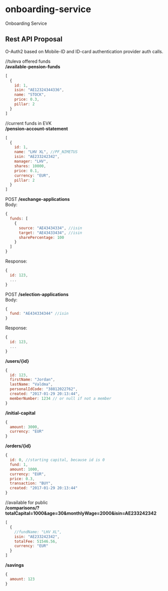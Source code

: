 # onboarding-service
Onboarding Service

## Rest API Proposal
O-Auth2 based on Mobile-ID and ID-card authentication provider auth calls.

//tuleva offered funds  
**/available-pension-funds**
```js
[
  {
    id: 1,
    isin: "AE12324344336",
    name: "STOCK",
    price: 0.3,
    pillar: 2
  }
]
```

//current funds in EVK  
**/pension-account-statement**
```js
[
  {
    id: 1,
    name: "LHV XL", //PF_NIMETUS
    isin: "AE233242342",
    manager: "LHV",
    shares: 10000,
    price: 0.1,
    currency: "EUR",
    pillar: 2
  }
]
```

POST **/exchange-applications**  
Body:
```js
{
  funds: [
    {
      source: "AE43434334", //isin
      target: "AE43433434", //isin
      sharePercentage: 100
    }
  ]
}
```
Response:
```js
{
  id: 123,
  ...
}
```

POST **/selection-applications**  
Body:
```js
{
  fund: "AE434334344" //isin
}
```
Response:
```js
{
  id: 123,
  ...
}
```

**/users/{id}**
```js
{
  id: 123,
  firstName: "Jordan",
  lastName: "Valdma",
  personalIdCode: "38812022762",
  created: "2017-01-29 20:13:44",
  memberNumber: 1234 // or null if not a member
}
```

**/initial-capital**
```js
{
  amount: 3000,
  currency: "EUR"
}
```

**/orders/{id}**
```js
{
  id: 0, //starting capital, because id is 0
  fund: 1,
  amount: 1000,
  currency: "EUR",
  price: 0.3,
  transaction: "BUY",
  created: "2017-01-29 20:13:44"
}
```

//available for public  
**/comparisons/?totalCapital=1000&age=30&monthlyWage=2000&isin=AE233242342**
```js
[
  {
    //fundName: "LHV XL",
    isin: "AE233242342",
    totalFee: 51546.56,
    currency: "EUR"
  }
]
```

**/savings**
```js
{
  amount: 123
}
```
